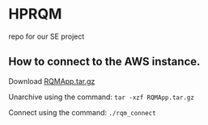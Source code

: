 # HPRQM
repo for our SE project

## How to connect to the AWS instance.

Download [RQMApp.tar.gz](https://dl.dropboxusercontent.com/u/53637793/RQMApp.tar.gz)

Unarchive using the command:
`tar -xzf RQMApp.tar.gz`

Connect using the command:
`./rqm_connect`
